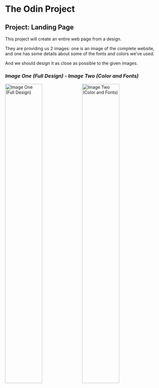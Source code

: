 # The Odin Project

## Project: Landing Page

This project will create an entire web page from a design.

They are providing us 2 images: one is an image of the complete website, and one has some details about some of the fonts and colors we’ve used.

And we should design it as close as possible to the given images.

### *Image One (Full Design) - Image Two (Color and Fonts)*

<img src="https://cdn.statically.io/gh/TheOdinProject/curriculum/main/foundations/html_css/project/odin-project.png" width="49%" height="50%" alt="Image One (Full Design)"> <img src="https://cdn.statically.io/gh/TheOdinProject/curriculum/main/foundations/html_css/project/colors_and_stuff.png" width="49%" height="50%" alt="Image Two (Color and Fonts)">
